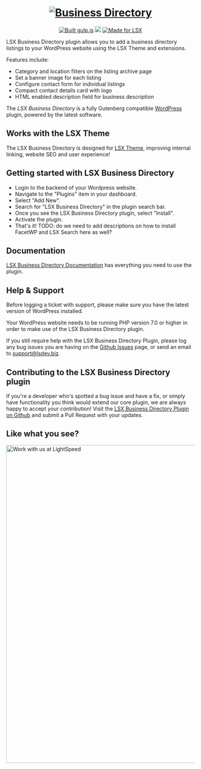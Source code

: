 <h1 align="center"><a href="https://lsx-demo.lsdev.biz/"><img src="https://www.lsdev.biz/wp-content/uploads/2020/03/lsx-bd-logo-placeholder.png" alt="Business Directory"></a></h1>

<p align="center">
  <a href="http://gulpjs.com/"><img src="https://img.shields.io/badge/built%20with-gulp.js-green.svg" alt="Built gulp.js"></a>
  <img src="https://travis-ci.org/lightspeeddevelopment/lsx-health-plan.svg?branch=master">
  <a href="https://lsx.lsdev.biz/"><img src="https://lsx.lsdev.biz/wp-content/uploads/2019/06/Designed-for-LSX-Theme-blue.png" alt="Made for LSX"></a>
</p>

LSX Business Directory plugin allows you to add a business directory listings to your WordPress website using the LSX Theme and extensions.

Features include:
* Category and location filters on the listing archive page
* Set a banner image for each listing
* Configure contact form for individual listings
* Compact contact details card with logo
* HTML enabled description field for business description


The *LSX Business Directory* is a fully Gutenberg compatible [WordPress](https://wordpress.org) plugin, powered by the latest software.

## Works with the LSX Theme

The LSX Business Directory is designed for [LSX Theme](https://lsx.lsdev.biz/), improving internal linking, website SEO and user experience!

## Getting started with LSX Business Directory
* Login to the backend of your Wordpress website.
* Navigate to the "Plugins" item in your dashboard.
* Select "Add New".
* Search for "LSX Business Directory" in the plugin search bar.
* Once you see the LSX Business Directory plugin, select "Install".
* Activate the plugin.
* That's it!
TODO: do we need to add descriptions on how to install FacetWP and LSX Search here as well?

## Documentation

[LSX Business Directory Documentation](https://lsx.lsdev.biz/documentation/business-directory/) has everything you need to use the plugin.

## Help & Support

Before logging a ticket with support, please make sure you have the latest version of WordPress installed.

Your WordPress website needs to be running PHP version 7.0 or higher in order to make use of the LSX Business Directory plugin.

If you still require help with the LSX Business Directory Plugin, please log any bug issues you are having on the [Github Issues](https://github.com/lightspeeddevelopment/lsx-business-directory/issues) page, or send an email to [support@lsdev.biz](support@lsdev.biz).

## Contributing to the LSX Business Directory plugin

If you're a developer who's spotted a bug issue and have a fix, or simply have functionality you think would extend our core plugin, we are always happy to accept your contribution! Visit the [LSX Business Directory Plugin on Github](https://github.com/lightspeeddevelopment/lsx-business-directory/) and submit a Pull Request with your updates.

## Like what you see?
<a href="https://www.lsdev.biz/contact/"><img src="https://www.lsdev.biz/wp-content/uploads/2020/02/work-with-lightspeed.png" width="850" alt="Work with us at LightSpeed"></a>
